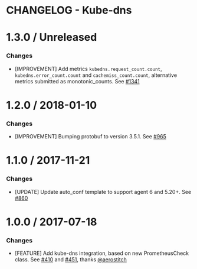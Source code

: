 # CHANGELOG - Kube-dns

1.3.0 / Unreleased
==================
### Changes

* [IMPROVEMENT] Add metrics `kubedns.request_count.count`, `kubedns.error_count.count` and `cachemiss_count.count`, alternative metrics submitted as monotonic\_counts. See [#1341][]

1.2.0 / 2018-01-10
==================
### Changes

* [IMPROVEMENT] Bumping protobuf to version 3.5.1. See [#965][]

1.1.0 / 2017-11-21
==================
### Changes

* [UPDATE] Update auto\_conf template to support agent 6 and 5.20+. See [#860][]

1.0.0 / 2017-07-18
==================

### Changes

* [FEATURE] Add kube-dns integration, based on new PrometheusCheck class. See [#410][] and [#451][], thanks [@aerostitch][]

<!--- The following link definition list is generated by PimpMyChangelog --->
[#410]: https://github.com/DataDog/integrations-core/issues/410
[#451]: https://github.com/DataDog/integrations-core/issues/451
[#860]: https://github.com/DataDog/integrations-core/issues/860
[#965]: https://github.com/DataDog/integrations-core/issues/965
[#1341]: https://github.com/DataDog/integrations-core/issues/1341
[@aerostitch]: https://github.com/aerostitch

